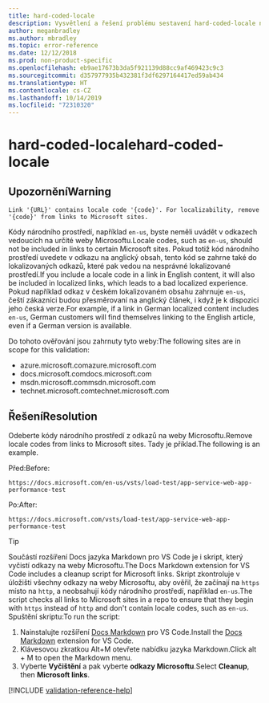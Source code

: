 ```yaml
---
title: hard-coded-locale
description: Vysvětlení a řešení problému sestavení hard-coded-locale na webu Docs
author: meganbradley
ms.author: mbradley
ms.topic: error-reference
ms.date: 12/12/2018
ms.prod: non-product-specific
ms.openlocfilehash: eb9ae17673b3da5f921139d88cc9af469423c9c3
ms.sourcegitcommit: d357977935b432381f3df6297164417ed59ab434
ms.translationtype: HT
ms.contentlocale: cs-CZ
ms.lasthandoff: 10/14/2019
ms.locfileid: "72310320"
---
```

# <a name="hard-coded-locale"></a><span data-ttu-id="b7d65-103">hard-coded-locale</span><span class="sxs-lookup"><span data-stu-id="b7d65-103">hard-coded-locale</span></span>

## <a name="warning"></a><span data-ttu-id="b7d65-104">Upozornění</span><span class="sxs-lookup"><span data-stu-id="b7d65-104">Warning</span></span>

`Link '{URL}' contains locale code '{code}'. For localizability, remove '{code}' from links to Microsoft sites.`

<span data-ttu-id="b7d65-105">Kódy národního prostředí, například `en-us`, byste neměli uvádět v odkazech vedoucích na určité weby Microsoftu.</span><span class="sxs-lookup"><span data-stu-id="b7d65-105">Locale codes, such as `en-us`, should not be included in links to certain Microsoft sites.</span></span> <span data-ttu-id="b7d65-106">Pokud totiž kód národního prostředí uvedete v odkazu na anglický obsah, tento kód se zahrne také do lokalizovaných odkazů, které pak vedou na nesprávné lokalizované prostředí.</span><span class="sxs-lookup"><span data-stu-id="b7d65-106">If you include a locale code in a link in English content, it will also be included in localized links, which leads to a bad localized experience.</span></span> <span data-ttu-id="b7d65-107">Pokud například odkaz v českém lokalizovaném obsahu zahrnuje `en-us`, čeští zákazníci budou přesměrovaní na anglický článek, i když je k dispozici jeho česká verze.</span><span class="sxs-lookup"><span data-stu-id="b7d65-107">For example, if a link in German localized content includes `en-us`, German customers will find themselves linking to the English article, even if a German version is available.</span></span>

<span data-ttu-id="b7d65-108">Do tohoto ověřování jsou zahrnuty tyto weby:</span><span class="sxs-lookup"><span data-stu-id="b7d65-108">The following sites are in scope for this validation:</span></span>

- <span data-ttu-id="b7d65-109">azure.microsoft.com</span><span class="sxs-lookup"><span data-stu-id="b7d65-109">azure.microsoft.com</span></span>
- <span data-ttu-id="b7d65-110">docs.microsoft.com</span><span class="sxs-lookup"><span data-stu-id="b7d65-110">docs.microsoft.com</span></span>
- <span data-ttu-id="b7d65-111">msdn.microsoft.com</span><span class="sxs-lookup"><span data-stu-id="b7d65-111">msdn.microsoft.com</span></span>
- <span data-ttu-id="b7d65-112">technet.microsoft.com</span><span class="sxs-lookup"><span data-stu-id="b7d65-112">technet.microsoft.com</span></span>

## <a name="resolution"></a><span data-ttu-id="b7d65-113">Řešení</span><span class="sxs-lookup"><span data-stu-id="b7d65-113">Resolution</span></span>

<span data-ttu-id="b7d65-114">Odeberte kódy národního prostředí z odkazů na weby Microsoftu.</span><span class="sxs-lookup"><span data-stu-id="b7d65-114">Remove locale codes from links to Microsoft sites.</span></span> <span data-ttu-id="b7d65-115">Tady je příklad.</span><span class="sxs-lookup"><span data-stu-id="b7d65-115">The following is an example.</span></span>

<span data-ttu-id="b7d65-116">Před:</span><span class="sxs-lookup"><span data-stu-id="b7d65-116">Before:</span></span>

`https://docs.microsoft.com/en-us/vsts/load-test/app-service-web-app-performance-test`

<span data-ttu-id="b7d65-117">Po:</span><span class="sxs-lookup"><span data-stu-id="b7d65-117">After:</span></span>

`https://docs.microsoft.com/vsts/load-test/app-service-web-app-performance-test`

> [!TIP]
> <span data-ttu-id="b7d65-118">Součástí rozšíření Docs jazyka Markdown pro VS Code je i skript, který vyčistí odkazy na weby Microsoftu.</span><span class="sxs-lookup"><span data-stu-id="b7d65-118">The Docs Markdown extension for VS Code includes a cleanup script for Microsoft links.</span></span> <span data-ttu-id="b7d65-119">Skript zkontroluje v úložišti všechny odkazy na weby Microsoftu, aby ověřil, že začínají na `https` místo na `http`, a neobsahují kódy národního prostředí, například `en-us`.</span><span class="sxs-lookup"><span data-stu-id="b7d65-119">The script checks all links to Microsoft sites in a repo to ensure that they begin with `https` instead of `http` and don't contain locale codes, such as `en-us`.</span></span> <span data-ttu-id="b7d65-120">Spuštění skriptu:</span><span class="sxs-lookup"><span data-stu-id="b7d65-120">To run the script:</span></span>
>
> 1. <span data-ttu-id="b7d65-121">Nainstalujte rozšíření [Docs Markdown](https://marketplace.visualstudio.com/items?itemName=docsmsft.docs-markdown) pro VS Code.</span><span class="sxs-lookup"><span data-stu-id="b7d65-121">Install the [Docs Markdown](https://marketplace.visualstudio.com/items?itemName=docsmsft.docs-markdown) extension for VS Code.</span></span>
> 1. <span data-ttu-id="b7d65-122">Klávesovou zkratkou Alt+M otevřete nabídku jazyka Markdown.</span><span class="sxs-lookup"><span data-stu-id="b7d65-122">Click alt + M to open the Markdown menu.</span></span>
> 1. <span data-ttu-id="b7d65-123">Vyberte **Vyčištění** a pak vyberte **odkazy Microsoftu**.</span><span class="sxs-lookup"><span data-stu-id="b7d65-123">Select **Cleanup**, then **Microsoft links**.</span></span>

<!--make sure to add this file to your includes folder and verify the path-->
[!INCLUDE [validation-reference-help](includes/validation-reference-help.md)]